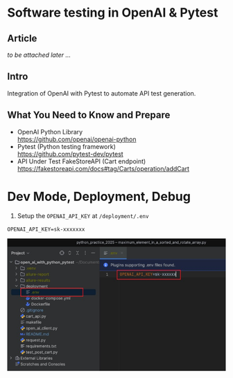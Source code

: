 # Software testing in OpenAI & Pytest

## Article
_to be attached later ..._

## Intro
Integration of OpenAI with Pytest to automate API test generation.

## What You Need to Know and Prepare
- OpenAI Python Library <br>
https://github.com/openai/openai-python
- Pytest (Python testing framework) <br>
https://github.com/pytest-dev/pytest
- API Under Test FakeStoreAPI (Cart endpoint) <br> 
https://fakestoreapi.com/docs#tag/Carts/operation/addCart

# Dev Mode, Deployment, Debug
1. Setup the `OPENAI_API_KEY` at `/deployment/.env`
```commandline
OPENAI_API_KEY=sk-xxxxxxx
```
![OpenApiKey.jpg](readme/OpenApiKey.jpg)


